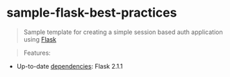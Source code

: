 # sample-flask-best-practices
<blockquote> Sample template for creating a simple session based auth application using <a href="https://flask.palletsprojects.com/en/2.1.x/">Flask</a> </blockquote>




<blockquote>Features:</blockquote>
<ul>
  <li>Up-to-date <a href="/app-generator/sample-flask-best-practices/blob/main/requirements.txt">dependencies</a>: Flask 2.1.1</li>
</ul>
